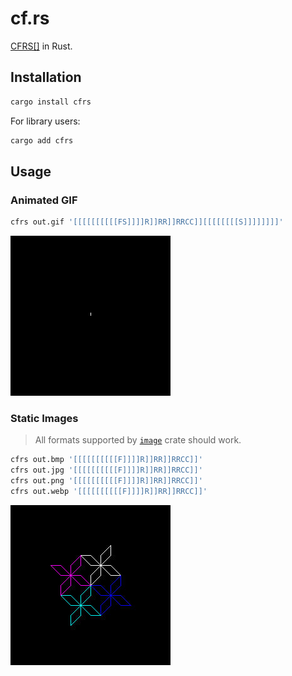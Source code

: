 # cf.rs

[CFRS[]](https://github.com/susam/cfrs) in Rust.

## Installation

```sh
cargo install cfrs
```

For library users:

```sh
cargo add cfrs
```

## Usage

### Animated GIF

```sh
cfrs out.gif '[[[[[[[[[[FS]]]]R]]RR]]RRCC]][[[[[[[[S]]]]]]]]'
```

![flower-animated.gif](./images/flower-animated.gif)

### Static Images

> All formats supported by [`image`](https://github.com/image-rs/image) crate should work.

```sh
cfrs out.bmp '[[[[[[[[[[F]]]]R]]RR]]RRCC]]'
cfrs out.jpg '[[[[[[[[[[F]]]]R]]RR]]RRCC]]'
cfrs out.png '[[[[[[[[[[F]]]]R]]RR]]RRCC]]'
cfrs out.webp '[[[[[[[[[[F]]]]R]]RR]]RRCC]]'
```

![flower.jpg](./images/flower.jpg)
